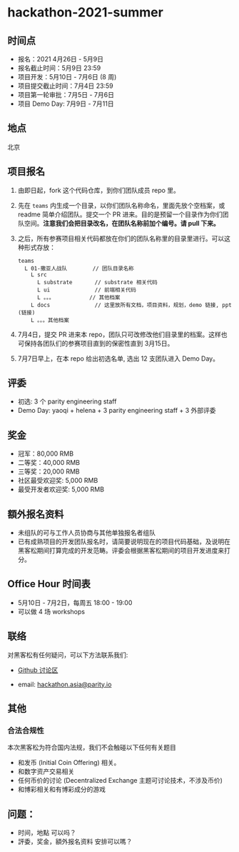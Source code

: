 # hackathon-2021-summer

## 时间点

- 报名：2021 4月26日 - 5月9日
- 报名截止时间：5月9日 23:59
- 项目开发：5月10日 - 7月6日 (8 周)
- 项目提交截止时间：7月4日 23:59
- 项目第一轮审批：7月5日 - 7月6日
- 项目 Demo Day: 7月9日 - 7月11日

## 地点

北京

## 项目报名

1. 由即日起，fork 这个代码仓库，到你们团队成员 repo 里。

2. 先在 `teams` 内生成一个目录，以你们团队名称命名，里面先放个空档案，或 readme 简单介绍团队。提交一个 PR 进来。目的是预留一个目录作为你们团队空间。**注意我们会把目录改名，在团队名称前加个编号。请 pull 下来。**

3. 之后，所有参赛项目相关代码都放在你们的团队名称里的目录里进行。可以这种形式存放：

    ```
    teams
      L 01-撒亚人战队        // 团队目录名称
        L src
          L substrate       // substrate 相关代码
          L ui              // 前端相关代码
          L 。。。           // 其他档案
        L docs              // 这里放所有文档，项目资料，规划，demo 链接, ppt (链接)
        L 。。。其他档案
    ```

4. 7月4日，提交 PR 进来本 repo，团队只可改修改他们目录里的档案。这样也可保持各团队们的参赛项目直到的保密性直到 3月15日。

5. 7月7日早上，在本 repo 给出初选名单, 选出 12 支团队进入 Demo Day。

## 评委

- 初选: 3 个 parity engineering staff
- Demo Day: yaoqi + helena + 3 parity engineering staff + 3 外部评委

## 奖金

- 冠军：80,000 RMB
- 二等奖：40,000 RMB
- 三等奖：20,000 RMB
- 社区最受欢迎奖: 5,000 RMB
- 最受开发者欢迎奖: 5,000 RMB

## 額外报名资料

- 未组队的可与工作人员协商与其他单独报名者组队
- 已有成熟项目的开发团队报名时，请简要说明现在的项目代码基础，及说明在黑客松期间打算完成的开发范畴。评委会根据黑客松期间的项目开发进度来打分。

## Office Hour 时间表

- 5月10日 - 7月2日，每周五 18:00 - 19:00
- 可以做 4 场 workshops

## 联络

对黑客松有任何疑问，可以下方法联系我们:

* [Github 讨论区](https://github.com/ParityAsia/hackathon-2021-summer/discussions)

* email: hackathon.asia@parity.io

## 其他

### 合法合规性

本次黑客松为符合国内法规，我们不会触碰以下任何有关题目

- 和发币 (Initial Coin Offering) 相关。
- 和数字资产交易相关
- 任何币价的讨论 (Decentralized Exchange 主题可讨论技术，不涉及币价)
- 和博彩相关和有博彩成分的游戏

## 问题：

- 时间，地點 可以吗？
- 評委，奖金，額外报名资料 安排可以嗎？
